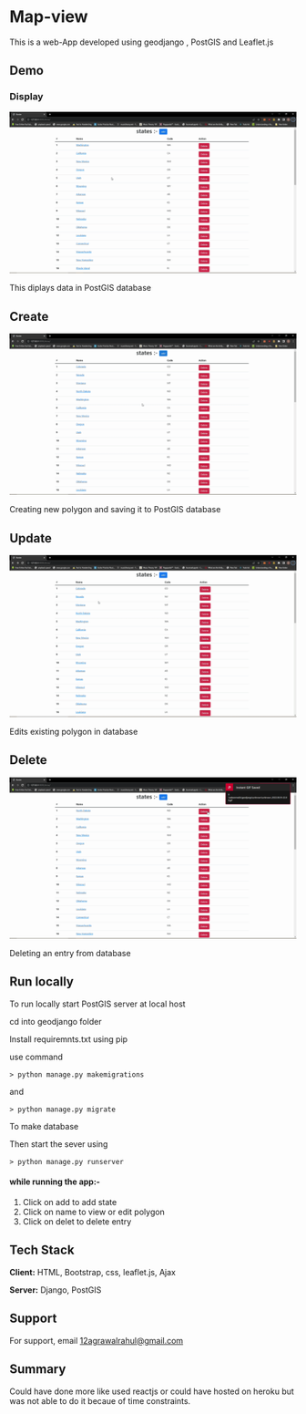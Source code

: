 
# Map-view

This is a web-App developed using geodjango , PostGIS and Leaflet.js


## Demo
### Display
![](https://github.com/Rl0007/mapview/blob/master/media/show.gif)

This diplays data in PostGIS database

## Create

![](https://github.com/Rl0007/mapview/blob/master/media/create.gif)

Creating new polygon and saving it to PostGIS database

## Update

![](https://github.com/Rl0007/mapview/blob/master/media/edit.gif)

Edits existing polygon in database

## Delete

![](https://github.com/Rl0007/mapview/blob/master/media/delete.gif)

Deleting an entry from database 

## Run locally

To run locally start PostGIS server at local host

cd into geodjango folder

Install requiremnts.txt using pip

use command 
```
> python manage.py makemigrations
```
and
```
> python manage.py migrate 
```
To make database

Then start the sever using
```
> python manage.py runserver
```

#### while running the app:-

1. Click on add to add state
2. Click on name to view or edit polygon
3. Click on delet to delete entry
## Tech Stack

**Client:** HTML, Bootstrap, css, leaflet.js, Ajax

**Server:** Django, PostGIS


## Support

For support, email 12agrawalrahul@gmail.com


## Summary

Could have done more like used reactjs or could have hosted on heroku but was not able to do it 
becaue of time constraints.